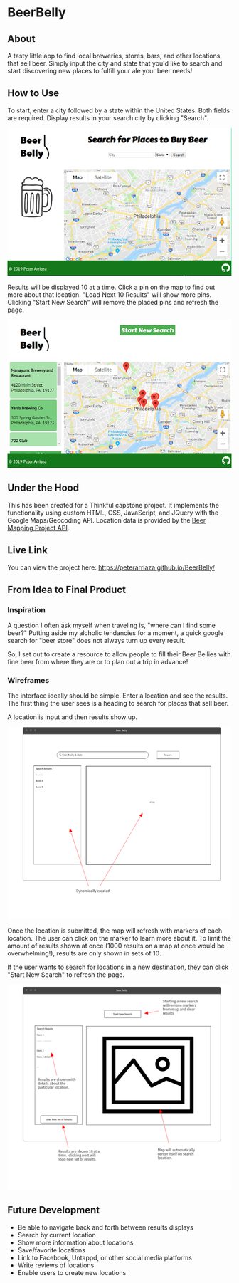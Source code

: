 # BeerBelly

## About

A tasty little app to find local breweries, stores, bars, and other locations that sell beer.  Simply input the city and state that you'd like to search and start discovering new places to fulfill your ale your beer needs!

## How to Use

To start, enter a city followed by a state within the United States.  Both fields are required.  Display results in your search city by clicking "Search".

![Landing Page](read-me-imgs/landingpage.png)


Results will be displayed 10 at a time.  Click a pin on the map to find out more about that location.  "Load Next 10 Results" will show more pins.  Clicking "Start New Search" will remove the placed pins and refresh the page.

![Results Page](read-me-imgs/results.png)

## Under the Hood

This has been created for a Thinkful capstone project.  It implements the functionality using custom HTML, CSS, JavaScript, and JQuery with the Google Maps/Geocoding API.  Location data is provided by the [Beer Mapping Project API](https://beermapping.com "Beer Mapping Project"). 

## Live Link

You can view the project here: https://peterarriaza.github.io/BeerBelly/

## From Idea to Final Product

### Inspiration
A question I often ask myself when traveling is, "where can I find some beer?"  Putting aside my alcholic tendancies for a moment, a quick google search for "beer store" does not always turn up every result.  

So, I set out to create a resource to allow people to fill their Beer Bellies with fine beer from where they are or to plan out a trip in advance!

### Wireframes
The interface ideally should be simple.  Enter a location and see the results.  The first thing the user sees is a heading to search for places that sell beer. 

A location is input and then results show up. 

![Search Wireframe](read-me-imgs/wireframe1.png)

Once the location is submitted, the map will refresh with markers of each location.  The user can click on the marker to learn more about it.  To limit the amount of results shown at once (1000 results on a map at once would be overwhelming!), results are only shown in sets of 10.  

If the user wants to search for locations in a new destination, they can click "Start New Search" to refresh the page.

![Results Display Wireframe](read-me-imgs/wireframe2.png)

## Future Development

- Be able to navigate back and forth between results displays
- Search by current location
- Show more information about locations
- Save/favorite locations
- Link to Facebook, Untappd, or other social media platforms
- Write reviews of locations
- Enable users to create new locations

